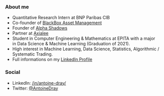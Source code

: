 ### About me

* Quantitative Research Intern at BNP Paribas CIB
* Co-founder of [BlackBox Asset Management](https://github.com/BlackBoxAM)
* Founder of [Alpha Shadows](https://github.com/alphashadows)
* Partner at [Axialee](https://github.com/Axialee)
* Student in Computer Engineering & Mathematics at EPITA with a major in Data Science & Machine Learning (Graduation of 2021).
* High interest in Machine Learning, Data Science, Statistics, Algorithmic / Systematic Trading.
* Full informations on my [LinkedIn Profile](https://www.linkedin.com/in/antoine-dray/)

### Social

* LinkedIn: [/in/antoine-dray/](https://www.linkedin.com/in/antoine-dray/)
* Twitter: [@AntoineDray](https://twitter.com/AntoineDray)
